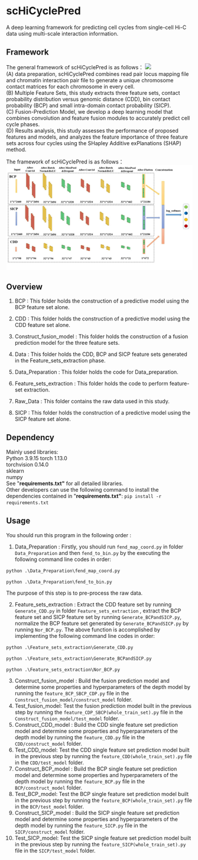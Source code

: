 # scHiCyclePred

A deep learning framework for predicting cell cycles from single-cell Hi-C data using multi-scale interaction information.



## Framework
The general framework of scHiCyclePred is as follows：
<img src="final_workflow.jpg"  />  
(A) data preparation, scHiCyclePred combines read pair locus mapping file and chromatin interaction pair file to generate a unique chromosome contact matrices for each chromosome in every cell.   
(B) Multiple Feature Sets, this study extracts three feature sets, contact probability distribution versus genomic distance (CDD), bin contact probability (BCP) and small intra-domain contact probability (SICP).   
(C) Fusion-Prediction Model, we develop a deep learning model that combines convolution and feature fusion modules to accurately predict cell cycle phases.   
(D) Results analysis, this study assesses the performance of proposed features and models, and analyzes the feature importance of three feature sets across four cycles using the SHapley Additive exPlanations (SHAP) method.
 
The framework of scHiCyclePred is as follows：
<img src="Network_framework.jpg"  />  




## Overview

1. BCP : This folder holds the construction of a predictive model using the BCP feature set alone.

2. CDD : This folder holds the construction of a predictive model using the CDD feature set alone.

3. Construct_fusion_model : This folder holds the construction of a fusion prediction model for the three feature sets.

4. Data : This folder holds the CDD, BCP and SICP feature sets generated in the Feature_sets_extraction phase.

5. Data_Preparation :  This folder holds the code for Data_preparation.

6. Feature_sets_extraction :  This folder holds the code to perform feature-set extraction.

7. Raw_Data : This folder contains the raw data used in this study.

8. SICP : This folder holds the construction of a predictive model using the SICP feature set alone.



## Dependency
Mainly used libraries:  
Python 3.9.15 
torch  1.13.0  
torchvision 0.14.0  
sklearn  
numpy   
See "**requirements.txt"** for all detailed libraries.  
Other developers can use the following command to install the dependencies contained in "**requirements.txt"**:
`pip install -r requirements.txt`  



## Usage

You should run this program in the following order :

1. Data_Preparation : Firstly, you should run `fend_map_coord.py` in folder `Data_Preparation` and then `fend_to_bin.py` by the executing the following command line codes in order:
```
python .\Data_Preparation\fend_map_coord.py
```
```
python .\Data_Preparation\fend_to_bin.py
```
 The purpose of this step is to pre-process the raw data.

2. Feature_sets_extraction : Extract the CDD feature set by running  `Generate_CDD.py` in  folder  `Feature_sets_extraction` , extract the BCP feature set and SICP feature set by running `Generate_BCPandSICP.py`,  normalize the BCP feature set generated by `Generate_BCPandSICP.py` by running `Nor_BCP.py`. The above function is accomplished by implementing the following command line codes in order:
```
python .\Feature_sets_extraction\Generate_CDD.py  
```
```
python .\Feature_sets_extraction\Generate_BCPandSICP.py  
```
```
python .\Feature_sets_extraction\Nor_BCP.py
```
3. Construct_fusion_model : Build the fusion prediction model and determine some properties and hyperparameters of the depth model by running the `feature_BCP_SBCP_CDP.py` file in the `Construct_fusion_model/construct_model` folder.
4. Test_fusion_model: Test the fusion prediction model built in the previous step by running the `feature_CDP_SBCP(whole_train_set).py` file in the `Construct_fusion_model/test_model` folder.
5. Construct_CDD_model : Build the CDD single feature set prediction model and determine some properties and hyperparameters of the depth model by running the `feature_CDD.py` file in the `CDD/construct_model` folder.
6. Test_CDD_model: Test the CDD single feature set prediction model built in the previous step by running the `feature_CDD(whole_train_set).py` file in the `CDD/test_model` folder.
7. Construct_BCP_model : Build the BCP single feature set prediction model and determine some properties and hyperparameters of the depth model by running the `feature_BCP.py` file in the `BCP/construct_model` folder.
8. Test_BCP_model: Test the BCP single feature set prediction model built in the previous step by running the `feature_BCP(whole_train_set).py` file in the `BCP/test_model` folder.
9. Construct_SICP_model : Build the SICP single feature set prediction model and determine some properties and hyperparameters of the depth model by running the `feature_SICP.py` file in the `SICP/construct_model` folder.
10. Test_SICP_model: Test the SICP single feature set prediction model built in the previous step by running the `feature_SICP(whole_train_set).py` file in the `SICP/test_model` folder.

